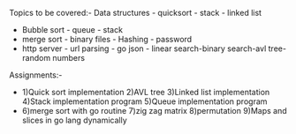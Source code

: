 
Topics to be covered:-
 Data structures - quicksort - stack - linked list
- Bubble sort - queue - stack
- merge sort - binary files - Hashing - password
- http server - url parsing - go json - linear search-binary search-avl tree-random numbers  

Assignments:-

* 1)Quick sort implementation
2)AVL tree 
3)Linked list implementation
4)Stack implementation program 
5)Queue implementation program 
* 6)merge sort with go routine
7)zig zag matrix 
8)permutation 
9)Maps and slices in go lang dynamically  

